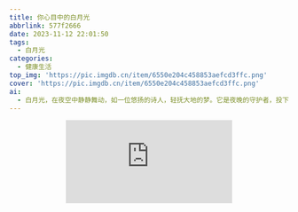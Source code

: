 ```yaml
---
title: 你心目中的白月光
abbrlink: 577f2666
date: 2023-11-12 22:01:50
tags: 
  - 白月光
categories:
  - 健康生活
top_img: 'https://pic.imgdb.cn/item/6550e204c458853aefcd3ffc.png'
cover: 'https://pic.imgdb.cn/item/6550e204c458853aefcd3ffc.png'
ai: 
  - 白月光，在夜空中静静舞动，如一位悠扬的诗人，轻抚大地的梦。它是夜晚的守护者，投下柔和的光辉，照亮黑夜的神秘。在它的照耀下，世界仿佛沉浸在安宁的梦境中，让心灵在寂静中找到安宁。
---
```


<div align=center class="aspect-ratio">
    <iframe src="https://player.bilibili.com/player.html?bvid=BV1s94y1b7nB"
    scrolling="no"
    border="0"
    frameborder="no"
    framespacing="0"
    high_quality=1
    danmaku=1
    allowfullscreen="true">
    </iframe>
</div>